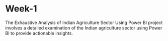 # Week-1
The Exhaustive Analysis of Indian Agriculture Sector Using Power BI project involves a detailed examination of the Indian agriculture sector using Power BI to provide actionable insights.
